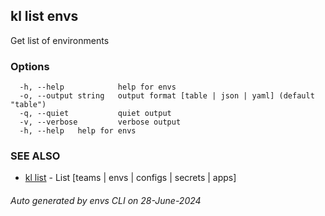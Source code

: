 ## kl list envs

Get list of environments



### Options

```
  -h, --help            help for envs
  -o, --output string   output format [table | json | yaml] (default "table")
  -q, --quiet           quiet output
  -v, --verbose         verbose output
  -h, --help   help for envs
```

### SEE ALSO

* [kl list](kl_list.md)  - List [teams | envs | configs | secrets | apps]

###### Auto generated by envs CLI on 28-June-2024
